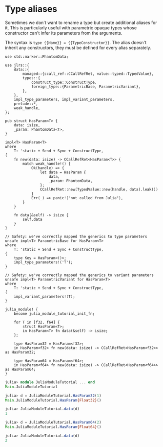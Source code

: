 # Type aliases

Sometimes we don't want to rename a type but create additional aliases for it, This is particularly useful with parametric opaque types whose constructor can't infer its parameters from the arguments.

The syntax is `type {{Name}} = {{TypeConstructor}}`. The alias doesn't inherit any constructors, they must be defined for every alias separately.

```rust,ignore
use std::marker::PhantomData;

use jlrs::{
    data::{
        managed::{ccall_ref::CCallRefRet, value::typed::TypedValue},
        types::{
            construct_type::ConstructType,
            foreign_type::{ParametricBase, ParametricVariant},
        },
    },
    impl_type_parameters, impl_variant_parameters,
    prelude::*,
    weak_handle,
};

pub struct HasParam<T> {
    data: isize,
    _param: PhantomData<T>,
}

impl<T> HasParam<T>
where
    T: 'static + Send + Sync + ConstructType,
{
    fn new(data: isize) -> CCallRefRet<HasParam<T>> {
        match weak_handle!() {
            Ok(handle) => {
                let data = HasParam {
                    data,
                    _param: PhantomData,
                };
                CCallRefRet::new(TypedValue::new(handle, data).leak())
            }
            Err(_) => panic!("not called from Julia"),
        }
    }

    fn data(&self) -> isize {
        self.data
    }
}

// Safety: we've correctly mapped the generics to type parameters
unsafe impl<T> ParametricBase for HasParam<T>
where
    T: 'static + Send + Sync + ConstructType,
{
    type Key = HasParam<()>;
    impl_type_parameters!('T');
}

// Safety: we've correctly mapped the generics to variant parameters
unsafe impl<T> ParametricVariant for HasParam<T>
where
    T: 'static + Send + Sync + ConstructType,
{
    impl_variant_parameters!(T);
}

julia_module! {
    become julia_module_tutorial_init_fn;

    for T in [f32, f64] {
        struct HasParam<T>;
        in HasParam<T> fn data(&self) -> isize;
    };

    type HasParam32 = HasParam<f32>;
    in HasParam<f32> fn new(data: isize) -> CCallRefRet<HasParam<f32>> as HasParam32;

    type HasParam64 = HasParam<f64>;
    in HasParam<f64> fn new(data: isize) -> CCallRefRet<HasParam<f64>> as HasParam64;
}
```

```julia
julia> module JuliaModuleTutorial ... end
Main.JuliaModuleTutorial

julia> d = JuliaModuleTutorial.HasParam32(1)
Main.JuliaModuleTutorial.HasParam{Float32}()

julia> JuliaModuleTutorial.data(d)
1

julia> d = JuliaModuleTutorial.HasParam64(2)
Main.JuliaModuleTutorial.HasParam{Float64}()

julia> JuliaModuleTutorial.data(d)
2
```
